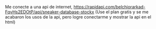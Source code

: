 Me conecte a una api de internet, https://rapidapi.com/belchiorarkad-FqvHs2EDOtP/api/sneaker-database-stockx
(Use el plan gratis y se me acabaron los usos de la api, pero logre conectarme y mostrar la api en el html)